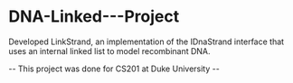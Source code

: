 # DNA-Linked---Project

Developed LinkStrand, an implementation of the IDnaStrand interface that uses an internal linked list to model recombinant DNA.


-- This project was done for CS201 at Duke University -- 
